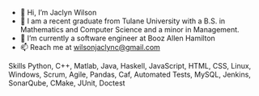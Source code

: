 - 👋 Hi, I’m Jaclyn Wilson
- 👀 I am a recent graduate from Tulane University with a B.S. in Mathematics and Computer Science and a minor in Management.
- 🌱 I’m currently a software engineer at Booz Allen Hamilton
- 📫 Reach me at wilsonjaclync@gmail.com

<!---
jaclynwilson1/jaclynwilson1 is a ✨ special ✨ repository because its `README.md` (this file) appears on your GitHub profile.
You can click the Preview link to take a look at your changes.
--->

Skills
Python, C++, Matlab, Java, Haskell, JavaScript, HTML, CSS, Linux, Windows, Scrum, Agile, Pandas, Caf, Automated Tests, MySQL, Jenkins, SonarQube, CMake, JUnit, Doctest
